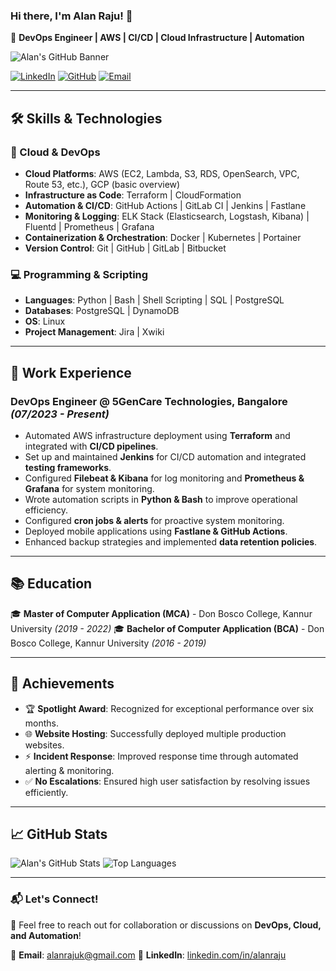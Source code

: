 ### Hi there, I'm Alan Raju! 👋

🚀 **DevOps Engineer | AWS | CI/CD | Cloud Infrastructure | Automation**

![Alan's GitHub Banner](https://source.unsplash.com/1600x400/?technology,cloud)

[![LinkedIn](https://img.shields.io/badge/LinkedIn-Profile-blue?style=flat-square&logo=linkedin)](https://www.linkedin.com/in/alanraju/)
[![GitHub](https://img.shields.io/badge/GitHub-Profile-black?style=flat-square&logo=github)](https://github.com/alanraju22)
[![Email](https://img.shields.io/badge/Email-alanrajuk@gmail.com-red?style=flat-square&logo=gmail)](mailto:alanrajuk@gmail.com)

---

## 🛠️ Skills & Technologies

### 🚀 Cloud & DevOps
- **Cloud Platforms**: AWS (EC2, Lambda, S3, RDS, OpenSearch, VPC, Route 53, etc.), GCP (basic overview)
- **Infrastructure as Code**: Terraform | CloudFormation
- **Automation & CI/CD**: GitHub Actions | GitLab CI | Jenkins | Fastlane
- **Monitoring & Logging**: ELK Stack (Elasticsearch, Logstash, Kibana) | Fluentd | Prometheus | Grafana
- **Containerization & Orchestration**: Docker | Kubernetes | Portainer
- **Version Control**: Git | GitHub | GitLab | Bitbucket

### 💻 Programming & Scripting
- **Languages**: Python | Bash | Shell Scripting | SQL | PostgreSQL
- **Databases**: PostgreSQL | DynamoDB
- **OS**: Linux
- **Project Management**: Jira | Xwiki

---

## 💼 Work Experience

### **DevOps Engineer @ 5GenCare Technologies, Bangalore** *(07/2023 - Present)*
- Automated AWS infrastructure deployment using **Terraform** and integrated with **CI/CD pipelines**.
- Set up and maintained **Jenkins** for CI/CD automation and integrated **testing frameworks**.
- Configured **Filebeat & Kibana** for log monitoring and **Prometheus & Grafana** for system monitoring.
- Wrote automation scripts in **Python & Bash** to improve operational efficiency.
- Configured **cron jobs & alerts** for proactive system monitoring.
- Deployed mobile applications using **Fastlane & GitHub Actions**.
- Enhanced backup strategies and implemented **data retention policies**.

---

## 📚 Education
🎓 **Master of Computer Application (MCA)** - Don Bosco College, Kannur University *(2019 - 2022)*
🎓 **Bachelor of Computer Application (BCA)** - Don Bosco College, Kannur University *(2016 - 2019)*

---

## 🌟 Achievements
- 🏆 **Spotlight Award**: Recognized for exceptional performance over six months.
- 🌐 **Website Hosting**: Successfully deployed multiple production websites.
- ⚡ **Incident Response**: Improved response time through automated alerting & monitoring.
- ✅ **No Escalations**: Ensured high user satisfaction by resolving issues efficiently.

---

## 📈 GitHub Stats

![Alan's GitHub Stats](https://github-readme-stats.vercel.app/api?username=alanraju22&show_icons=true&theme=radical)
![Top Languages](https://github-readme-stats.vercel.app/api/top-langs/?username=alanraju22&layout=compact&theme=radical)

---

### 📬 Let's Connect!
💬 Feel free to reach out for collaboration or discussions on **DevOps, Cloud, and Automation**!

📧 **Email**: [alanrajuk@gmail.com](mailto:alanrajuk@gmail.com)
🔗 **LinkedIn**: [linkedin.com/in/alanraju](https://www.linkedin.com/in/alanraju/)
